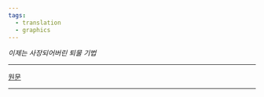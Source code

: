 ```yaml
---
tags:
  - translation
  - graphics
---
```


_이제는 사장되어버린 퇴물 기법_

---

[원문](https://developer.nvidia.com/gpugems/gpugems/part-ii-lighting-and-shadows/chapter-14-perspective-shadow-maps-care-and-feeding)

---

